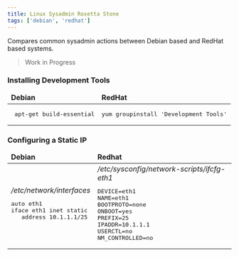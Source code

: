 ```yaml
---
title: Linux Sysadmin Rosetta Stone
tags: ['debian', 'redhat']
---
```


Compares common sysadmin actions between Debian based and RedHat based systems.

> Work in Progress

### Installing Development Tools

<table>
<thead>
<tr>
<td>
<strong>Debian</strong>
</td>
<td>
<strong>RedHat</strong>
</td>
</tr>
</thead>
<tbody>
<tr>
<td>
<pre> apt-get build-essential</pre>
</td>
<td>
<pre>yum groupinstall 'Development Tools'</pre>
</td>
</tr>
</tbody>
</table>


### Configuring a Static IP

<table>
<thead>
<tr><td><strong>Debian</strong> </td><td><strong> Redhat</strong></td></tr>
</thead>
<tbody>
<tr>
<td>
<i>/etc/network/interfaces</i>
<pre>
auto eth1
iface eth1 inet static
   address 10.1.1.1/25
</pre>
</td>
<td>
 <i>/etc/sysconfig/network-scripts/ifcfg-eth1</i>
<pre>
DEVICE=eth1
NAME=eth1
BOOTPROTO=none
ONBOOT=yes
PREFIX=25
IPADDR=10.1.1.1
USERCTL=no
NM_CONTROLLED=no
</pre>
</td>
</tr>
</tbody>
</table>
